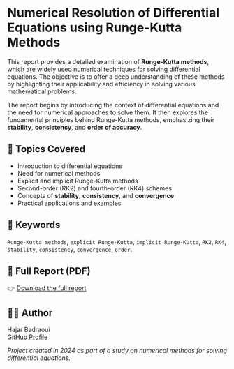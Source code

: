 # Numerical Resolution of Differential Equations using Runge-Kutta Methods

This report provides a detailed examination of **Runge-Kutta methods**, which are widely used numerical techniques for solving differential equations. The objective is to offer a deep understanding of these methods by highlighting their applicability and efficiency in solving various mathematical problems.

The report begins by introducing the context of differential equations and the need for numerical approaches to solve them. It then explores the fundamental principles behind Runge-Kutta methods, emphasizing their **stability**, **consistency**, and **order of accuracy**.

## 📌 Topics Covered

- Introduction to differential equations  
- Need for numerical methods  
- Explicit and implicit Runge-Kutta methods  
- Second-order (RK2) and fourth-order (RK4) schemes  
- Concepts of **stability**, **consistency**, and **convergence**  
- Practical applications and examples  

## 🔑 Keywords

`Runge-Kutta methods`, `explicit Runge-Kutta`, `implicit Runge-Kutta`, `RK2`, `RK4`, `stability`, `consistency`, `convergence`, `order`.

## 📄 Full Report (PDF)

👉 [Download the full report](./RUNGE_KUTTA_Method.pdf)

## 👩‍💻 Author

Hajar Badraoui  
[GitHub Profile](https://github.com/Hajar-badr)

*Project created in 2024 as part of a study on numerical methods for solving differential equations.*
